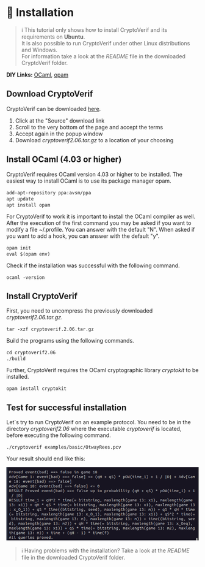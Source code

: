# 🔧 Installation
<!---
add GitHub Link to avoid licence clicking (if Bruno allows it)
--->
> ℹ️ This tutorial only shows how to install CryptoVerif and its requirements on **Ubuntu**.  
> It is also possible to run CryptoVerif under other Linux distributions and Windows.  
> For information take a look at the _README_ file in the downloaded CryptoVerif folder.

**DIY Links:**
<a href="https://ocaml.org/docs/up-and-running" target="_blank">OCaml</a>,
<a href="https://opam.ocaml.org/doc/Install.html" target="_blank">opam</a>

## Download CryptoVerif
CryptoVerif can be downloaded
<a href="https://bblanche.gitlabpages.inria.fr/CryptoVerif/" target="_blank">here</a>.
​
1. Click at the "Source" download link
2. Scroll to the very bottom of the page and accept the terms
3. Accept again in the popup window
4. Download _cryptoverif2.06.tar.gz_ to a location of your choosing

## Install OCaml (4.03 or higher)
CryptoVerif requires OCaml version 4.03 or higher to be installed. The easiest way to install OCaml is to use its package manager opam.

```
add-apt-repository ppa:avsm/ppa
apt update
apt install opam
```
	
For CryptoVerif to work it is important to install the OCaml compiler as well.  
After the execution of the first command you may be asked if you want to modify a file ~/.profile. You can answer with the default "N".
When asked if you want to add a hook, you can answer with the default "y".

```
opam init
eval $(opam env)
```
	
Check if the installation was successful with the following command.

```
ocaml -version
```
	
## Install CryptoVerif
First, you need to uncompress the previously downloaded _cryptoverif2.06.tar.gz_.

```
tar -xzf cryptoverif.2.06.tar.gz
```
	
Build the programs using the following commands.

```
cd cryptoverif2.06
./build
```
	
Further, CryptoVerif requires the OCaml cryptographic library _cryptokit_ to be installed.

```
opam install cryptokit
```
	
## Test for successful installation
Let´s try to run CryptoVerif on an example protocol. You need to be in the directory _cryptoverif2.06_ where the executable _cryptoverif_ is located, before executing the following command.

```
./cryptoverif examples/basic/OtwayRees.pcv
```
	
Your result should end like this:

![Could not load image. Expect "All queries proved."](img/PFDH_Output.png "Excpected output")

> ℹ️ Having problems with the installation? Take a look at the _README_ file in the downloaded CryptoVerif folder.






